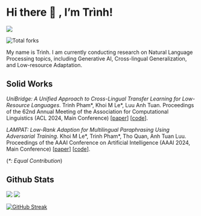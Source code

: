 # Hi there 👋 , I’m Trình!
<img src="https://komarev.com/ghpvc/?username=phkhanhtrinh23&color=blue">

![Total forks](https://img.shields.io/badge/Total%20forks-32-brightgreen)

My name is Trình. I am currently conducting research on Natural Language Processing topics, including Generative AI, Cross-lingual Generalization, and Low-resource Adaptation.

## Solid Works

*UniBridge: A Unified Approach to Cross-Lingual Transfer Learning for Low-Resource Languages*. Trinh Pham*, Khoi M Le*, Luu Anh Tuan. Proceedings of the 62nd Annual Meeting of the Association for Computational Linguistics (ACL 2024, Main Conference) [[paper](https://aclanthology.org/2024.acl-long.174)] [[code](https://github.com/TokisakiKurumi2001/UniBridge)].

*LAMPAT: Low-Rank Adaption for Multilingual Paraphrasing Using Adversarial Training*. Khoi M Le*, Trinh Pham*, Tho Quan, Anh Tuan Luu. Proceedings of the AAAI Conference on Artificial Intelligence (AAAI 2024, Main Conference) [[paper](https://ojs.aaai.org/index.php/AAAI/article/view/29804)] [[code](https://github.com/phkhanhtrinh23/LAMPAT)].

(_*: Equal Contribution_) 

## Github Stats
<img src="https://github-readme-stats.vercel.app/api?username=phkhanhtrinh23&theme=nightowl&show_icons=true&count_private=true">
<img src="https://github-readme-stats.vercel.app/api/top-langs/?username=phkhanhtrinh23&theme=nightowl&layout=compact&langs_count=6">

[![GitHub Streak](http://github-readme-streak-stats.herokuapp.com?user=phkhanhtrinh23&theme=nightowl&background=000000)](https://git.io/streak-stats)
